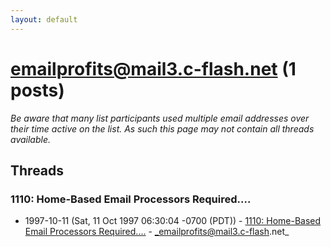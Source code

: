 ```yaml
---
layout: default
---
```


# emailprofits@mail3.c-flash.net (1 posts)

_Be aware that many list participants used multiple email addresses over their time active on the list. As such this page may not contain all threads available._

## Threads

### 1110:  Home-Based Email Processors Required....
+ 1997-10-11 (Sat, 11 Oct 1997 06:30:04 -0700 (PDT)) - [1110:  Home-Based Email Processors Required....](/archive/1997/10/73d2496a2e64899d5a8411c99d5ff496f81a80ce01a66ac1d3f34a16b0a24869) - _emailprofits@mail3.c-flash.net_

